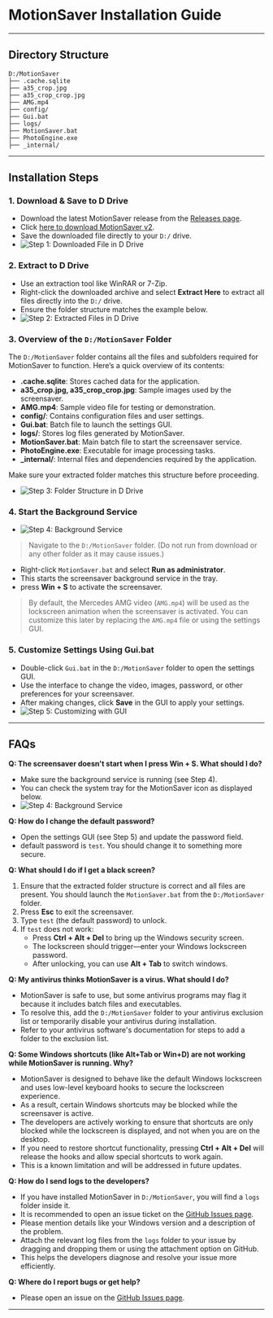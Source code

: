 # MotionSaver Installation Guide
---

## Directory Structure

```
D:/MotionSaver
├── .cache.sqlite
├── a35_crop.jpg
├── a35_crop_crop.jpg
├── AMG.mp4
├── config/
├── Gui.bat
├── logs/
├── MotionSaver.bat
├── PhotoEngine.exe
├── _internal/
```

---

## Installation Steps

### 1. Download & Save to D Drive
- Download the latest MotionSaver release from the [Releases page](https://github.com/chinmay-sawant/MotionSaver/releases).
- Click [here to download MotionSaver v2](https://github.com/chinmay-sawant/MotionSaver/releases/download/V2/MotionSaver_V2.zip).
- Save the downloaded file directly to your `D:/` drive.
- ![Step 1: Downloaded File in D Drive](https://github.com/chinmay-sawant/MotionSaver/raw/master/Installation/step1.png)

### 2. Extract to D Drive
- Use an extraction tool like WinRAR or 7-Zip.
- Right-click the downloaded archive and select **Extract Here** to extract all files directly into the `D:/` drive.
- Ensure the folder structure matches the example below.
- ![Step 2: Extracted Files in D Drive](https://github.com/chinmay-sawant/MotionSaver/raw/master/Installation/step2.png)

### 3. Overview of the `D:/MotionSaver` Folder

The `D:/MotionSaver` folder contains all the files and subfolders required for MotionSaver to function. Here’s a quick overview of its contents:

- **.cache.sqlite**: Stores cached data for the application.
- **a35_crop.jpg, a35_crop_crop.jpg**: Sample images used by the screensaver.
- **AMG.mp4**: Sample video file for testing or demonstration.
- **config/**: Contains configuration files and user settings.
- **Gui.bat**: Batch file to launch the settings GUI.
- **logs/**: Stores log files generated by MotionSaver.
- **MotionSaver.bat**: Main batch file to start the screensaver service.
- **PhotoEngine.exe**: Executable for image processing tasks.
- **_internal/**: Internal files and dependencies required by the application.

Make sure your extracted folder matches this structure before proceeding.
- ![Step 3: Folder Structure in D Drive](https://github.com/chinmay-sawant/MotionSaver/raw/master/Installation/step3.png)


### 4. Start the Background Service
- ![Step 4: Background Service](https://github.com/chinmay-sawant/MotionSaver/raw/master/Installation/step4.png)

> Navigate to the `D:/MotionSaver` folder. (Do not run from download or any other folder as it may cause issues.)

- Right-click `MotionSaver.bat` and select **Run as administrator**.
- This starts the screensaver background service in the tray. 
- press **Win + S** to activate the screensaver.


> By default, the Mercedes AMG video (`AMG.mp4`) will be used as the lockscreen animation when the screensaver is activated.
> You can customize this later by replacing the `AMG.mp4` file or using the settings GUI.

### 5. Customize Settings Using Gui.bat 
- Double-click `Gui.bat` in the `D:/MotionSaver` folder to open the settings GUI.
- Use the interface to change the video, images, password, or other preferences for your screensaver.
- After making changes, click **Save** in the GUI to apply your settings.
- ![Step 5: Customizing with GUI](https://github.com/chinmay-sawant/MotionSaver/raw/master/Installation/step5.png)

---

## FAQs

**Q: The screensaver doesn't start when I press Win + S. What should I do?**
- Make sure the background service is running (see Step 4).
- You can check the system tray for the MotionSaver icon as displayed below.
- ![Step 4: Background Service](https://github.com/chinmay-sawant/MotionSaver/raw/master/Installation/system_tray.png)

**Q: How do I change the default password?**
- Open the settings GUI (see Step 5) and update the password field.
- default password is `test`. You should change it to something more secure.

**Q: What should I do if I get a black screen?**
1. Ensure that the extracted folder structure is correct and all files are present. You should launch the `MotionSaver.bat` from the `D:/MotionSaver` folder.
2. Press **Esc** to exit the screensaver.
3. Type `test` (the default password) to unlock.
4. If `test` does not work:
    - Press **Ctrl + Alt + Del** to bring up the Windows security screen.
    - The lockscreen should trigger—enter your Windows lockscreen password.
    - After unlocking, you can use **Alt + Tab** to switch windows.

**Q: My antivirus thinks MotionSaver is a virus. What should I do?**
- MotionSaver is safe to use, but some antivirus programs may flag it because it includes batch files and executables.
- To resolve this, add the `D:/MotionSaver` folder to your antivirus exclusion list or temporarily disable your antivirus during installation.
- Refer to your antivirus software's documentation for steps to add a folder to the exclusion list.

**Q: Some Windows shortcuts (like Alt+Tab or Win+D) are not working while MotionSaver is running. Why?**
- MotionSaver is designed to behave like the default Windows lockscreen and uses low-level keyboard hooks to secure the lockscreen experience.
- As a result, certain Windows shortcuts may be blocked while the screensaver is active.
- The developers are actively working to ensure that shortcuts are only blocked while the lockscreen is displayed, and not when you are on the desktop.
- If you need to restore shortcut functionality, pressing **Ctrl + Alt + Del** will release the hooks and allow special shortcuts to work again.
- This is a known limitation and will be addressed in future updates.

**Q: How do I send logs to the developers?**
- If you have installed MotionSaver in `D:/MotionSaver`, you will find a `logs` folder inside it.
- It is recommended to open an issue ticket on the [GitHub Issues page](https://github.com/chinmay-sawant/MotionSaver/issues).
- Please mention details like your Windows version and a description of the problem.
- Attach the relevant log files from the `logs` folder to your issue by dragging and dropping them or using the attachment option on GitHub.
- This helps the developers diagnose and resolve your issue more efficiently.

**Q: Where do I report bugs or get help?**
- Please open an issue on the [GitHub Issues page](https://github.com/chinmay-sawant/MotionSaver/issues).

---
